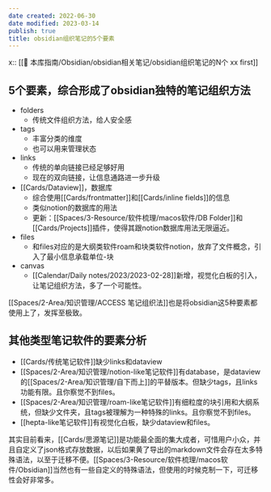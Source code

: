 ```yaml
---
date created: 2022-06-30
date modified: 2023-03-14
publish: true
title: obsidian组织笔记的5个要素
---
```

x:: [[🧰 本库指南/Obsidian/obsidian相关笔记/obsidian组织笔记的N个 xx first]]

## 5个要素，综合形成了obsidian独特的笔记组织方法

- folders
	- 传统文件组织方法，给人安全感
- tags
	- 丰富分类的维度
	- 也可以用来管理状态
- links
	- 传统的单向链接已经足够好用
	- 现在的双向链接，让信息通路进一步升级
- [[Cards/Dataview]]，数据库
	- 综合使用[[Cards/frontmatter]]和[[Cards/inline fields]]的信息
	- 类似notion的数据库的用法
	- 更新：[[Spaces/3-Resource/软件梳理/macos软件/DB Folder]]和[[Cards/Projects]]插件，使得其跟notion数据库用法无限逼近。
- files
	- 和files对应的是大纲类软件roam和块类软件notion，放弃了文件概念，引入了最小信息承载单位-块
- canvas
	- [[Calendar/Daily notes/2023/2023-02-28]]新增，视觉化白板的引入，让笔记组织方法，多了一个可能性。

[[Spaces/2-Area/知识管理/ACCESS 笔记组织法]]也是将obsidian这5种要素都使用上了，发挥至极致。

## 其他类型笔记软件的要素分析

- [[Cards/传统笔记软件]]缺少links和dataview
- [[Spaces/2-Area/知识管理/notion-like笔记软件]]有database，是dataview的[[Spaces/2-Area/知识管理/自下而上]]的平替版本。但缺少tags，且links功能有限。且你察觉不到files。
- [[Spaces/2-Area/知识管理/roam-like笔记软件]]有细粒度的块引用和大纲系统，但缺少文件夹，且tags被理解为一种特殊的links。且你察觉不到files。
- [[hepta-like笔记软件]]有视觉化白板，缺少dataview和files。

其实目前看来，[[Cards/思源笔记]]是功能最全面的集大成者，可惜用户小众，并且自定义了json格式存放数据，以后如果黄了导出的markdown文件会存在太多特殊语法，以至于迁移不便。[[Spaces/3-Resource/软件梳理/macos软件/Obsidian]]当然也有一些自定义的特殊语法，但使用的时候克制一下，可迁移性会好非常多。